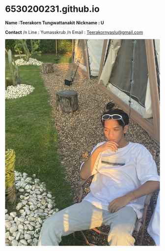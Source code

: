 # 6530200231.github.io

**Name :Teerakorn Tungwattanakit**
**Nickname : U**

**Contact** /n
Line : Yumasskrub /n
Email : Teerakornyaslu@gmail.com

![me](IMG_4607.jpeg)
